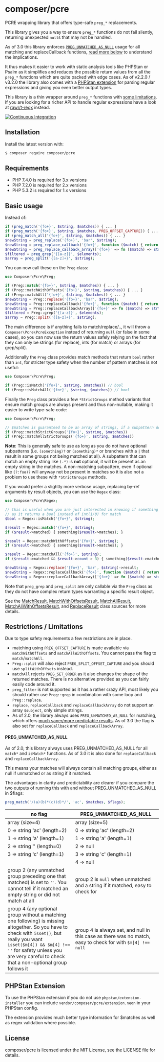 composer/pcre
=============

PCRE wrapping library that offers type-safe `preg_*` replacements.

This library gives you a way to ensure `preg_*` functions do not fail silently, returning
unexpected `null`s that may not be handled.

As of 3.0 this library enforces [`PREG_UNMATCHED_AS_NULL`](#preg_unmatched_as_null) usage
for all matching and replaceCallback functions, [read more below](#preg_unmatched_as_null)
to understand the implications.

It thus makes it easier to work with static analysis tools like PHPStan or Psalm as it
simplifies and reduces the possible return values from all the `preg_*` functions which
are quite packed with edge cases. As of v2.2.0 / v3.2.0 the library also comes with a
[PHPStan extension](#phpstan-extension) for parsing regular expressions and giving you even better output types.

This library is a thin wrapper around `preg_*` functions with [some limitations](#restrictions--limitations).
If you are looking for a richer API to handle regular expressions have a look at
[rawr/t-regx](https://packagist.org/packages/rawr/t-regx) instead.

[![Continuous Integration](https://github.com/composer/pcre/workflows/Continuous%20Integration/badge.svg?branch=main)](https://github.com/composer/pcre/actions)


Installation
------------

Install the latest version with:

```bash
$ composer require composer/pcre
```

Requirements
------------

* PHP 7.4.0 is required for 3.x versions
* PHP 7.2.0 is required for 2.x versions
* PHP 5.3.2 is required for 1.x versions

Basic usage
-----------

Instead of:

```php
if (preg_match('{fo+}', $string, $matches)) { ... }
if (preg_match('{fo+}', $string, $matches, PREG_OFFSET_CAPTURE)) { ... }
if (preg_match_all('{fo+}', $string, $matches)) { ... }
$newString = preg_replace('{fo+}', 'bar', $string);
$newString = preg_replace_callback('{fo+}', function ($match) { return strtoupper($match[0]); }, $string);
$newString = preg_replace_callback_array(['{fo+}' => fn ($match) => strtoupper($match[0])], $string);
$filtered = preg_grep('{[a-z]}', $elements);
$array = preg_split('{[a-z]+}', $string);
```

You can now call these on the `Preg` class:

```php
use Composer\Pcre\Preg;

if (Preg::match('{fo+}', $string, $matches)) { ... }
if (Preg::matchWithOffsets('{fo+}', $string, $matches)) { ... }
if (Preg::matchAll('{fo+}', $string, $matches)) { ... }
$newString = Preg::replace('{fo+}', 'bar', $string);
$newString = Preg::replaceCallback('{fo+}', function ($match) { return strtoupper($match[0]); }, $string);
$newString = Preg::replaceCallbackArray(['{fo+}' => fn ($match) => strtoupper($match[0])], $string);
$filtered = Preg::grep('{[a-z]}', $elements);
$array = Preg::split('{[a-z]+}', $string);
```

The main difference is if anything fails to match/replace/.., it will throw a `Composer\Pcre\PcreException`
instead of returning `null` (or false in some cases), so you can now use the return values safely relying on
the fact that they can only be strings (for replace), ints (for match) or arrays (for grep/split).

Additionally the `Preg` class provides match methods that return `bool` rather than `int`, for stricter type safety
when the number of pattern matches is not useful:

```php
use Composer\Pcre\Preg;

if (Preg::isMatch('{fo+}', $string, $matches)) // bool
if (Preg::isMatchAll('{fo+}', $string, $matches)) // bool
```

Finally the `Preg` class provides a few `*StrictGroups` method variants that ensure match groups
are always present and thus non-nullable, making it easier to write type-safe code:

```php
use Composer\Pcre\Preg;

// $matches is guaranteed to be an array of strings, if a subpattern does not match and produces a null it will throw
if (Preg::matchStrictGroups('{fo+}', $string, $matches))
if (Preg::matchAllStrictGroups('{fo+}', $string, $matches))
```

**Note:** This is generally safe to use as long as you do not have optional subpatterns (i.e. `(something)?`
or `(something)*` or branches with a `|` that result in some groups not being matched at all).
A subpattern that can match an empty string like `(.*)` is **not** optional, it will be present as an
empty string in the matches. A non-matching subpattern, even if optional like `(?:foo)?` will anyway not be present in
matches so it is also not a problem to use these with `*StrictGroups` methods.

If you would prefer a slightly more verbose usage, replacing by-ref arguments by result objects, you can use the `Regex`
class:

```php
use Composer\Pcre\Regex;

// this is useful when you are just interested in knowing if something matched
// as it returns a bool instead of int(1/0) for match
$bool = Regex::isMatch('{fo+}', $string);

$result = Regex::match('{fo+}', $string);
if ($result->matched) { something($result->matches); }

$result = Regex::matchWithOffsets('{fo+}', $string);
if ($result->matched) { something($result->matches); }

$result = Regex::matchAll('{fo+}', $string);
if ($result->matched && $result->count > 3) { something($result->matches); }

$newString = Regex::replace('{fo+}', 'bar', $string)->result;
$newString = Regex::replaceCallback('{fo+}', function ($match) { return strtoupper($match[0]); }, $string)->result;
$newString = Regex::replaceCallbackArray(['{fo+}' => fn ($match) => strtoupper($match[0])], $string)->result;
```

Note that `preg_grep` and `preg_split` are only callable via the `Preg` class as they do not have
complex return types warranting a specific result object.

See
the [MatchResult](src/MatchResult.php), [MatchWithOffsetsResult](src/MatchWithOffsetsResult.php), [MatchAllResult](src/MatchAllResult.php),
[MatchAllWithOffsetsResult](src/MatchAllWithOffsetsResult.php), and [ReplaceResult](src/ReplaceResult.php) class sources
for more details.

Restrictions / Limitations
--------------------------

Due to type safety requirements a few restrictions are in place.

- matching using `PREG_OFFSET_CAPTURE` is made available via `matchWithOffsets` and `matchAllWithOffsets`.
  You cannot pass the flag to `match`/`matchAll`.
- `Preg::split` will also reject `PREG_SPLIT_OFFSET_CAPTURE` and you should use `splitWithOffsets`
  instead.
- `matchAll` rejects `PREG_SET_ORDER` as it also changes the shape of the returned matches. There
  is no alternative provided as you can fairly easily code around it.
- `preg_filter` is not supported as it has a rather crazy API, most likely you should rather
  use `Preg::grep` in combination with some loop and `Preg::replace`.
- `replace`, `replaceCallback` and `replaceCallbackArray` do not support an array `$subject`,
  only simple strings.
- As of 2.0, the library always uses `PREG_UNMATCHED_AS_NULL` for matching, which offers [much
  saner/more predictable results](#preg_unmatched_as_null). As of 3.0 the flag is also set for
  `replaceCallback` and `replaceCallbackArray`.

#### PREG_UNMATCHED_AS_NULL

As of 2.0, this library always uses PREG_UNMATCHED_AS_NULL for all `match*` and `isMatch*`
functions. As of 3.0 it is also done for `replaceCallback` and `replaceCallbackArray`.

This means your matches will always contain all matching groups, either as null if unmatched
or as string if it matched.

The advantages in clarity and predictability are clearer if you compare the two outputs of
running this with and without PREG_UNMATCHED_AS_NULL in $flags:

```php
preg_match('/(a)(b)*(c)(d)*/', 'ac', $matches, $flags);
```

| no flag                                                                                                                                                                                                                                                           | PREG_UNMATCHED_AS_NULL                                                                                      |
|-------------------------------------------------------------------------------------------------------------------------------------------------------------------------------------------------------------------------------------------------------------------|-------------------------------------------------------------------------------------------------------------|
| array (size=4)                                                                                                                                                                                                                                                    | array (size=5)                                                                                              |
| 0 => string 'ac' (length=2)                                                                                                                                                                                                                                       | 0 => string 'ac' (length=2)                                                                                 |
| 1 => string 'a' (length=1)                                                                                                                                                                                                                                        | 1 => string 'a' (length=1)                                                                                  |
| 2 => string '' (length=0)                                                                                                                                                                                                                                         | 2 => null                                                                                                   |
| 3 => string 'c' (length=1)                                                                                                                                                                                                                                        | 3 => string 'c' (length=1)                                                                                  |
|                                                                                                                                                                                                                                                                   | 4 => null                                                                                                   |
| group 2 (any unmatched group preceding one that matched) is set to `''`. You cannot tell if it matched an empty string or did not match at all                                                                                                                    | group 2 is `null` when unmatched and a string if it matched, easy to check for                              |
| group 4 (any optional group without a matching one following) is missing altogether. So you have to check with `isset()`, but really you want `isset($m[4]) && $m[4] !== ''` for safety unless you are very careful to check that a non-optional group follows it | group 4 is always set, and null in this case as there was no match, easy to check for with `$m[4] !== null` |

PHPStan Extension
-----------------

To use the PHPStan extension if you do not use `phpstan/extension-installer` you can include
`vendor/composer/pcre/extension.neon` in your PHPStan config.

The extension provides much better type information for $matches as well as regex validation where possible.

License
-------

composer/pcre is licensed under the MIT License, see the LICENSE file for details.
